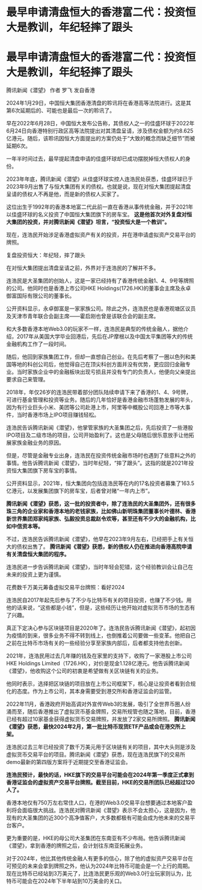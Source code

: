 # 最早申请清盘恒大的香港富二代：投资恒大是教训，年纪轻摔了跟头

# 最早申请清盘恒大的香港富二代：投资恒大是教训，年纪轻摔了跟头

腾讯新闻《潜望》 作者 罗飞 发自香港

2024年1月29日，中国恒大集团香港清盘的聆讯将在香港高等法院进行。这是其第6次延期后的、可能也是最后一次的聆讯了。

早在2022年6月28日，中国恒大发布公告称，其债权人之一的佳盛环球于2022年6月24日向香港特别行政区高等法院提出对其清盘呈请，涉及债权金额为约8.625亿港元。随后，该聆讯因恒大方面提出的方案仍处于“大致的概念而缺乏细节”而被延期6次。

一年半时间过去，最早提起清盘申请的佳盛环球却已成功摆脱掉恒大债权人的身份。

2023年年底，腾讯新闻《潜望》从佳盛环球实控人连浩民处获悉，佳盛环球已于2023年9月出售了与恒大集团有关的债权。也就是说，现在对恒大集团提起清盘呈请的债权人不再是他，而是新的债权人买家了。

这位出生于1992年的香港本地富二代此前一直在香港从事传统金融，并于2021年以佳盛环球的名义投资了中国恒大集团旗下的房车宝。
**这是他首次对外复盘对恒大集团的投资，并对腾讯新闻《潜望》坦言，“投资恒大是一个教训”。**

现在，连浩民开始涉足香港虚拟资产有关的投资，并在港申请虚拟资产交易平台的牌照。

复盘投资恒大：年纪轻，摔了跟头

在对恒大集团提出清盘呈请之前，外界对于连浩民的了解并不多。

连浩民是大圣集团的创始人，这是一家已经持有了香港传统金融1、4、9号等牌照的公司。他同时也是香港上市公司HKE
Holdings(1726.HK)的董事会主席及永卓御富国际有限公司的董事长。

公开资料显示，永卓御富是一家家族公司。除此之外，连浩民也是香港观塘区议员及天津市青年联合会副主席——霍启刚也曾是该联合会的副主席。

和大多数香港本地Web3.0的玩家不一样，连浩民是典型的传统金融人，据他介绍，2017年从美国大学毕业回港后，先后在JP摩根以及中国太平集团等大的传统金融机构工作了一段时间。

随后，他回到家族集团工作，但却一直想自己创业。在先后考察了一圈以色列和美国等地的科创公司后，他觉得自己在顶尖科创方面并没有优势，更应回归金融专业。当时家族企业中的金融板块出现亏损且并没有专门的负责人，他便向父亲提出要求自己来管理。

2018年，年仅26岁的连浩民带着部分团队陆续申请下来了香港的1、4、9号牌，可进行基金管理和投资等业务。随后的几年恰好是香港金融市场蓬勃发展的年头，因为有行业巨头小米、美团等公司赴港上市，阿里等中概股公司回港上市等大事件，当时香港市场上IPO项目赚钱轻松。

连浩民告诉腾讯新闻《潜望》，他掌管家族的大圣集团之后，先后投资了一些港股IPO项目及二级市场的项目，公司开始盈利了。这也是父母随后很乐意放手让他拓展家族金融业务的原因。

但是，尽管是金融专业出身，连浩民在投资传统金融市场时也遇到了些意料之外的事情。他告诉腾讯新闻《潜望》，当时年纪轻，“摔了跟头”。这指的就是2021年投资恒大集团旗下房车宝的事情。

公开资料显示，2021年，恒大集团向包括连浩民等在内的17名投资者募集了163.5亿港元，以发展集团旗下的房车宝，后者曾对赌“一年内上市”。

**腾讯新闻《潜望》获悉，这一批的投资者中，除了连浩民的大圣集团外，还有很多珠三角的企业家和香港本地的老钱家族，比如佛山新明珠集团董事长叶德林、香港新世界集团郑家纯家族、弘毅投资总裁赵令欢等，甚至还有不少大的金融机构，比如中信资本等。**

不过，连浩民告诉腾讯新闻《潜望》，他早在2023年9月左右，已经把手上有关恒大的债权出售了。
**腾讯新闻《潜望》获悉，新的债权人仍在推进向香港高院申请有关清盘恒大集团的程序。**

连浩民进一步告诉腾讯新闻《潜望》，当时年轻会犯错，这个经验教训会让自己在未来的投资上更为谨慎。

花费数千万美元筹备虚拟交易平台牌照：看好2024

连浩民自2017年起先后参与了不少与比特币有关的项目投资，也赚了不少钱。用他的话来说，“这些都是小钱”，但是，这些经历让他开始对虚拟货币市场的生态有了兴趣。

真正下定决心参与区块链项目是2020年了。连浩民告诉腾讯新闻《潜望》，起初因为疫情的到来，很多业务不得不转到线上，也倒推着公司要做一些变革。他把自己之前在比特币市场有关的一些经验分享至家族内部后，后者都支持他去创新。

2021年，连浩民用过去几年赚的钱及在家里的支持下，收购了一家港股上市公司HKE Holdings
Limited（1726.HK），对价是现金1.128亿港元。他告诉腾讯新闻《潜望》，他收购这个公司的初衷是希望做有关区块链有关的业务。

他同时表示，选择把区块链的项目放在上市公司框架下，核心是让投资者看到合规化的态度。作为上市公司，其本身需要受到港交所和香港证监会的监管。

2022年11月，香港政府开始高调对外宣传Web3的发展，吸引了全世界币圈人纷涌而至，随后香港推出了虚拟货币基金牌照，交易所规管也随之落地，目前，香港已经有超过10家基金获得虚拟货币交易牌照，并发放了2家交易所牌照。
**腾讯新闻《潜望》获悉，最快2024年2月，第一批比特币现货ETF产品或会在港交所上架。**

连浩民过去三年已经投资了数千万美元用于区块链有关的项目，其中大头则是涉及虚拟货币交易平台的项目。腾讯新闻《潜望》获悉，现在连浩民旗下的交易所demo最新的第四版方案将于近期提交至香港证监会。

**连浩民预计，最快的话，HKE旗下的交易平台可能会在2024年第一季度正式拿到香港证监会的虚拟资产交易平台牌照。截至目前，HKE的交易所团队已经超过120人了。**

香港本地仅有750万左右常住人口，在港的Web3.0交易平台想要通过本地客户盈利将会面临很大挑战。连浩民对腾讯新闻《潜望》表示不会太担心，这是因为，他现有的大圣集团的近300个高净值客户，大多数都极有可能会成为他未来的交易平台客户。

更为重要的是，HKE的母公司大圣集团在东南亚有不少布局。他告诉腾讯新闻《潜望》，拿到香港的牌照之后，会计划往东南亚拓展业务。

对于2024年，他比其他传统金融人有更多的信心，除了他的虚拟资产交易平台在可预见的未来会拿到牌照之外，他认为2024年比特币可能会是一个上行的周期。现在比特币已经站到3万美元了，比连浩民更乐观的Web3.0行业玩家则认为，比特币可能会在2024年下半年站到10万美金的关口。

